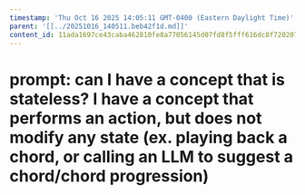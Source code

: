 ```yaml
---
timestamp: 'Thu Oct 16 2025 14:05:11 GMT-0400 (Eastern Daylight Time)'
parent: '[[../20251016_140511.beb42f1d.md]]'
content_id: 11ada1697ce43caba462810fe8a77056145d07fd8f5fff616dc8f72020777301
---
```


# prompt: can I have a concept that is stateless? I have a concept that performs an action, but does not modify any state (ex. playing back a chord, or calling an LLM to suggest a chord/chord progression)
